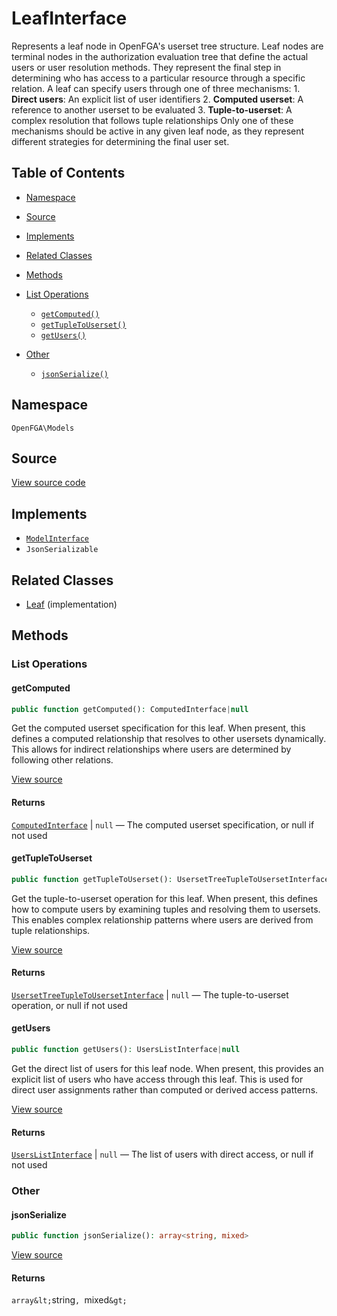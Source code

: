 # LeafInterface

Represents a leaf node in OpenFGA&#039;s userset tree structure. Leaf nodes are terminal nodes in the authorization evaluation tree that define the actual users or user resolution methods. They represent the final step in determining who has access to a particular resource through a specific relation. A leaf can specify users through one of three mechanisms: 1. **Direct users**: An explicit list of user identifiers 2. **Computed userset**: A reference to another userset to be evaluated 3. **Tuple-to-userset**: A complex resolution that follows tuple relationships Only one of these mechanisms should be active in any given leaf node, as they represent different strategies for determining the final user set.

## Table of Contents

* [Namespace](#namespace)
* [Source](#source)
* [Implements](#implements)
* [Related Classes](#related-classes)
* [Methods](#methods)

* [List Operations](#list-operations)
    * [`getComputed()`](#getcomputed)
    * [`getTupleToUserset()`](#gettupletouserset)
    * [`getUsers()`](#getusers)
* [Other](#other)
    * [`jsonSerialize()`](#jsonserialize)

## Namespace

`OpenFGA\Models`

## Source

[View source code](https://github.com/evansims/openfga-php/blob/main/src/Models/LeafInterface.php)

## Implements

* [`ModelInterface`](ModelInterface.md)
* `JsonSerializable`

## Related Classes

* [Leaf](Models/Leaf.md) (implementation)

## Methods

### List Operations

#### getComputed

```php
public function getComputed(): ComputedInterface|null

```

Get the computed userset specification for this leaf. When present, this defines a computed relationship that resolves to other usersets dynamically. This allows for indirect relationships where users are determined by following other relations.

[View source](https://github.com/evansims/openfga-php/blob/main/src/Models/LeafInterface.php#L41)

#### Returns

[`ComputedInterface`](ComputedInterface.md) &#124; `null` — The computed userset specification, or null if not used

#### getTupleToUserset

```php
public function getTupleToUserset(): UsersetTreeTupleToUsersetInterface|null

```

Get the tuple-to-userset operation for this leaf. When present, this defines how to compute users by examining tuples and resolving them to usersets. This enables complex relationship patterns where users are derived from tuple relationships.

[View source](https://github.com/evansims/openfga-php/blob/main/src/Models/LeafInterface.php#L52)

#### Returns

[`UsersetTreeTupleToUsersetInterface`](UsersetTreeTupleToUsersetInterface.md) &#124; `null` — The tuple-to-userset operation, or null if not used

#### getUsers

```php
public function getUsers(): UsersListInterface|null

```

Get the direct list of users for this leaf node. When present, this provides an explicit list of users who have access through this leaf. This is used for direct user assignments rather than computed or derived access patterns.

[View source](https://github.com/evansims/openfga-php/blob/main/src/Models/LeafInterface.php#L63)

#### Returns

[`UsersListInterface`](Models/Collections/UsersListInterface.md) &#124; `null` — The list of users with direct access, or null if not used

### Other

#### jsonSerialize

```php
public function jsonSerialize(): array<string, mixed>

```

[View source](https://github.com/evansims/openfga-php/blob/main/src/Models/LeafInterface.php#L69)

#### Returns

`array&lt;`string`, `mixed`&gt;`
